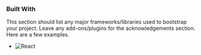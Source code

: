 ### Built With

This section should list any major frameworks/libraries used to bootstrap your project. Leave any add-ons/plugins for the acknowledgements section. Here are a few examples.
* ![React][React.js]


<!-- MARKDOWN LINKS & IMAGES -->
<!-- https://www.markdownguide.org/basic-syntax/#reference-style-links -->
[React.js]: https://img.shields.io/badge/React-20232A?style=for-the-badge&logo=react&logoColor=61DAFB
